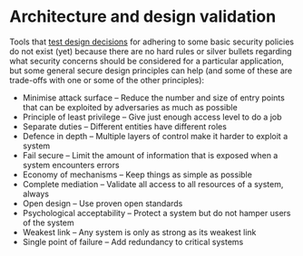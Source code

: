 # Architecture and design validation

Tools that [test design decisions](https://www.owasp.org/index.php/OWASP_Secure_Application_Design_Project) for adhering to some basic security policies do not exist (yet) because there are no hard rules or silver bullets regarding what security concerns should be considered for a particular application, but some general secure design principles can help (and some of these are trade-offs with one or some of the other principles):

  * Minimise attack surface – Reduce the number and size of entry points that can be exploited by adversaries as much as possible
  * Principle of least privilege – Give just enough access level to do a job
  * Separate duties – Different entities have different roles
  * Defence in depth – Multiple layers of control make it harder to exploit a system
  * Fail secure – Limit the amount of information that is exposed when a system encounters errors
  * Economy of mechanisms – Keep things as simple as possible
  * Complete mediation – Validate all access to all resources of a system, always
  * Open design – Use proven open standards
  * Psychological acceptability – Protect a system but do not hamper users of the system
  * Weakest link – Any system is only as strong as its weakest link
  * Single point of failure – Add redundancy to critical systems


